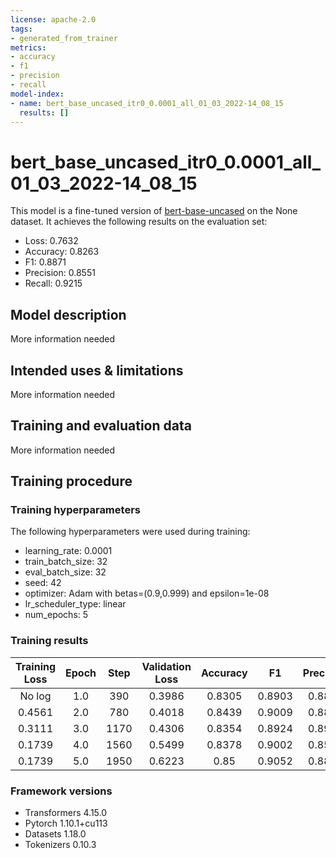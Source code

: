 ```yaml
---
license: apache-2.0
tags:
- generated_from_trainer
metrics:
- accuracy
- f1
- precision
- recall
model-index:
- name: bert_base_uncased_itr0_0.0001_all_01_03_2022-14_08_15
  results: []
---
```


<!-- This model card has been generated automatically according to the information the Trainer had access to. You
should probably proofread and complete it, then remove this comment. -->

# bert_base_uncased_itr0_0.0001_all_01_03_2022-14_08_15

This model is a fine-tuned version of [bert-base-uncased](https://huggingface.co/bert-base-uncased) on the None dataset.
It achieves the following results on the evaluation set:
- Loss: 0.7632
- Accuracy: 0.8263
- F1: 0.8871
- Precision: 0.8551
- Recall: 0.9215

## Model description

More information needed

## Intended uses & limitations

More information needed

## Training and evaluation data

More information needed

## Training procedure

### Training hyperparameters

The following hyperparameters were used during training:
- learning_rate: 0.0001
- train_batch_size: 32
- eval_batch_size: 32
- seed: 42
- optimizer: Adam with betas=(0.9,0.999) and epsilon=1e-08
- lr_scheduler_type: linear
- num_epochs: 5

### Training results

| Training Loss | Epoch | Step | Validation Loss | Accuracy | F1     | Precision | Recall |
|:-------------:|:-----:|:----:|:---------------:|:--------:|:------:|:---------:|:------:|
| No log        | 1.0   | 390  | 0.3986          | 0.8305   | 0.8903 | 0.8868    | 0.8938 |
| 0.4561        | 2.0   | 780  | 0.4018          | 0.8439   | 0.9009 | 0.8805    | 0.9223 |
| 0.3111        | 3.0   | 1170 | 0.4306          | 0.8354   | 0.8924 | 0.8974    | 0.8875 |
| 0.1739        | 4.0   | 1560 | 0.5499          | 0.8378   | 0.9002 | 0.8547    | 0.9509 |
| 0.1739        | 5.0   | 1950 | 0.6223          | 0.85     | 0.9052 | 0.8814    | 0.9303 |


### Framework versions

- Transformers 4.15.0
- Pytorch 1.10.1+cu113
- Datasets 1.18.0
- Tokenizers 0.10.3
